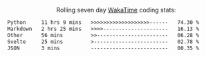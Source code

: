 <p align="center">Rolling seven day <a href="https://wakatime.com/@syrkis"/>WakaTime</a> coding stats:</p>
<!--START_SECTION:waka-->

```txt
Python     11 hrs 9 mins   >>>>>>>>>>>>>>>>>>>------   74.30 %
Markdown   2 hrs 25 mins   >>>>---------------------   16.13 %
Other      56 mins         >>-----------------------   06.28 %
Svelte     25 mins         >------------------------   02.78 %
JSON       3 mins          -------------------------   00.35 %
```

<!--END_SECTION:waka-->
